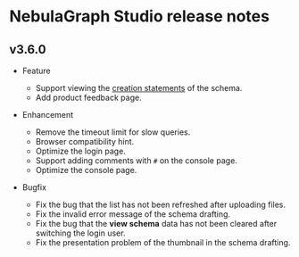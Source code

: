 # NebulaGraph Studio release notes

## v3.6.0

- Feature
  - Support viewing the [creation statements](../../nebula-studio/manage-schema/st-ug-view-schema.md) of the schema.
  - Add product feedback page.

- Enhancement
  - Remove the timeout limit for slow queries.
  - Browser compatibility hint.
  - Optimize the login page.
  - Support adding comments with `#` on the console page.
  - Optimize the console page.

- Bugfix

  - Fix the bug that the list has not been refreshed after uploading files.
  - Fix the invalid error message of the schema drafting.
  - Fix the bug that the **view schema** data has not been cleared after switching the login user.
  - Fix the presentation problem of the thumbnail in the schema drafting.